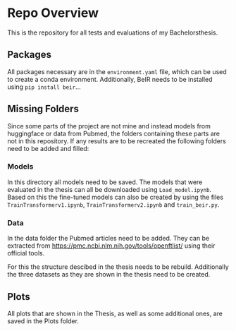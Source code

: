 # Repo Overview
This is the repository for all tests and evaluations of my Bachelorsthesis.

## Packages

All packages necessary are in the `environment.yaml` file, which can be used to create a conda environment.
Additionally, BeIR needs to be installed using `pip install beir`...

## Missing Folders

Since some parts of the project are not mine and instead models from huggingface or data from Pubmed, the folders containing these parts are not in this repository.
If any results are to be recreated the following folders need to be added and filled:

### Models

In this directory all models need to be saved. The models that were evaluated in the thesis can all be downloaded using `Load_model.ipynb`.
Based on this the fine-tuned models can also be created by using the files  `TrainTransformerv1.ipynb`, `TrainTransformerv2.ipynb` and `train_beir.py`.

### Data

In the data folder the Pubmed articles need to be added.
They can be extracted from https://pmc.ncbi.nlm.nih.gov/tools/openftlist/ using their official tools.

For this the structure descibed in the thesis needs to be rebuild. Additionally the three datasets as they are shown in the thesis need to be created.

## Plots
All plots that are shown in the Thesis, as well as some additional ones, are saved in the Plots folder.
